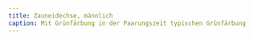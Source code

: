 ```yaml
---
title: Zauneidechse, männlich
caption: Mit Grünfärbung in der Paarungszeit typischen Grünfärbung
---
```

